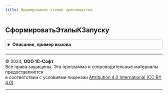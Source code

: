 ```yaml
---
title: Формирование этапов производства
---
```



## СформироватьЭтапыКЗапуску
<details style="margin: 1em 0; padding: 0.5em; border: 1px solid #ccc; border-radius: 6px;">

<summary style="font-weight: bold; cursor: pointer;">Описание, пример вызова</summary>

```bsl

Процедура СформироватьЭтапыКЗапуску(ГруппыИзделий, Изделия, Параметры, АдресХранилища) Экспорт
```

Пример вызова
```bsl
ФормированиеЭтаповПроизводства.СформироватьЭтапыКЗапуску(ГруппыИзделий, Изделия, Параметры, АдресХранилища) 
```
</details>

---

© 2024, **ООО 1С-Софт**  
Все права защищены. Эта программа и сопроводительные материалы предоставляются  
в соответствии с условиями лицензии [Attribution 4.0 International (CC BY 4.0)](https://creativecommons.org/licenses/by/4.0/legalcode).

---

